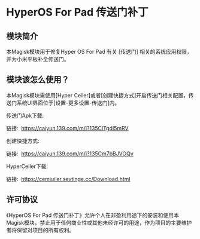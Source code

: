 # HyperOS For Pad 传送门补丁

## 模块简介

本Magisk模块用于修复Hyper OS For Pad 有关 [传送门] 相关的系统应用权限，并为小米平板补全传送门。

## 模块该怎么使用？

本Magisk模块需使用[Hyper Ceiler]或者[创建快捷方式]开启传送门相关配置，传送门系统UI界面位于[设置-更多设置-传送门]内。

传送门Apk下载:

链接:  https://caiyun.139.com/m/i?135ClTgdI5mRV

创建快捷方式:

链接:  https://caiyun.139.com/m/i?135Cm7bBJVOQv

HyperCeiler下载:

链接:  https://cemiuiler.sevtinge.cc/Download.html

## 许可协议

《HyperOS For Pad 传送门补丁》允许个人在非盈利用途下的安装和使用本Magisk模块，禁止用于任何商业性或其他未经许可的用途，作为项目的主要维护者将保留对项目的所有权利。


